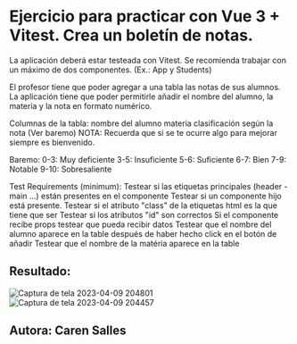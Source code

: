# Ejercicio para practicar con Vue 3 + Vitest. Crea un boletín de notas. 

La aplicación deberá estar testeada con Vitest. Se recomienda trabajar con un máximo de dos componentes. (Ex.: App y Students)

El profesor tiene que poder agregar a una tabla las notas de sus alumnos. La aplicación tiene que poder permitirle añadir el nombre del alumno, la materia y la nota en formato numérico.


Columnas de la tabla:
nombre del alumno
materia
clasificación según la nota (Ver baremo)
NOTA: Recuerda que si se te ocurre algo para mejorar siempre es bienvenido.

Baremo:
0-3: Muy deficiente
3-5: Insuficiente
5-6: Suficiente
6-7: Bien
7-9: Notable
9-10: Sobresaliente


Test Requirements (minimum):
Testear si las etiquetas principales (header - main ...) están presentes en el componente
Testear si un componente hijo está presente.
Testear si el atributo "class" de la etiquetas html es la que tiene que ser
Testear si los atributos "id" son correctos
Si el componente recibe props testear que pueda recibir datos
Testear que el nombre del alumno aparece en la table después de haber hecho click en el botón de añadir
Testear que el nombre de la matéria aparece en la table

## Resultado:

![Captura de tela 2023-04-09 204801](https://user-images.githubusercontent.com/116892294/230791332-ce04f72a-e6f6-4284-9cce-ff8d11c952db.png)
![Captura de tela 2023-04-09 204457](https://user-images.githubusercontent.com/116892294/230791333-f2999850-d7a6-470b-bff9-49bc344432f0.png)

## Autora: Caren Salles

